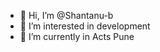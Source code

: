 - 👋 Hi, I’m @Shantanu-b
- 👀 I’m interested in development
- 🌱 I’m currently in Acts Pune 

<!---
Shantanu-b/Shantanu-b is a ✨ special ✨ repository because its `README.md` (this file) appears on your GitHub profile.
You can click the Preview link to take a look at your changes.
--->
